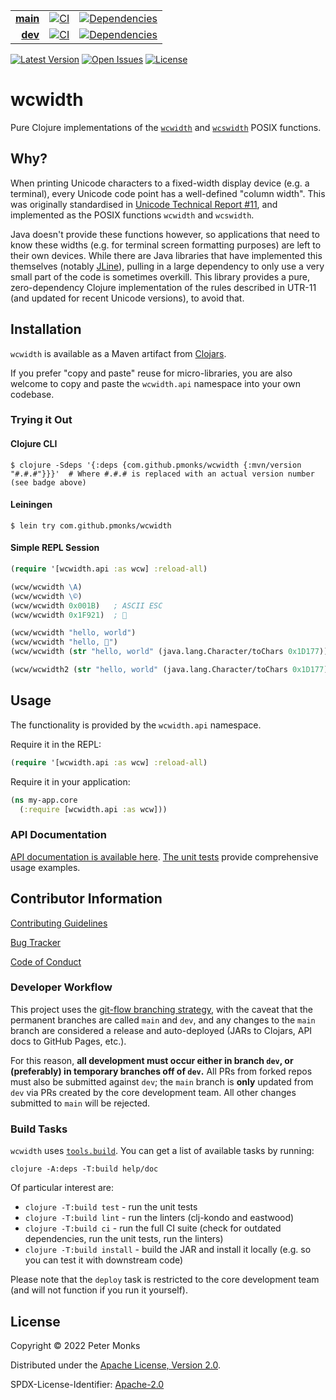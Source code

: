| | | |
|---:|:---:|:---:|
| [**main**](https://github.com/pmonks/wcwidth/tree/main) | [![CI](https://github.com/pmonks/wcwidth/workflows/CI/badge.svg?branch=main)](https://github.com/pmonks/wcwidth/actions?query=workflow%3ACI+branch%3Amain) | [![Dependencies](https://github.com/pmonks/wcwidth/workflows/dependencies/badge.svg?branch=main)](https://github.com/pmonks/wcwidth/actions?query=workflow%3Adependencies+branch%3Amain) |
| [**dev**](https://github.com/pmonks/wcwidth/tree/dev) | [![CI](https://github.com/pmonks/wcwidth/workflows/CI/badge.svg?branch=dev)](https://github.com/pmonks/wcwidth/actions?query=workflow%3ACI+branch%3Adev) | [![Dependencies](https://github.com/pmonks/wcwidth/workflows/dependencies/badge.svg?branch=dev)](https://github.com/pmonks/wcwidth/actions?query=workflow%3Adependencies+branch%3Adev) |

[![Latest Version](https://img.shields.io/clojars/v/com.github.pmonks/wcwidth)](https://clojars.org/com.github.pmonks/wcwidth/) [![Open Issues](https://img.shields.io/github/issues/pmonks/wcwidth.svg)](https://github.com/pmonks/wcwidth/issues) [![License](https://img.shields.io/github/license/pmonks/wcwidth.svg)](https://github.com/pmonks/wcwidth/blob/main/LICENSE)

# wcwidth

Pure Clojure implementations of the [`wcwidth`](https://man7.org/linux/man-pages/man3/wcwidth.3.html) and [`wcswidth`](https://man7.org/linux/man-pages/man3/wcswidth.3.html) POSIX functions.

## Why?

When printing Unicode characters to a fixed-width display device (e.g. a terminal), every Unicode code point has a well-defined "column width".  This was originally standardised in [Unicode Technical Report #11](https://unicode.org/reports/tr11-5/), and implemented as the POSIX functions `wcwidth` and `wcswidth`.

Java doesn't provide these functions however, so applications that need to know these widths (e.g. for terminal screen formatting purposes) are left to their own devices.  While there are Java libraries that have implemented this themselves (notably [JLine](https://github.com/jline/jline3/blob/master/terminal/src/main/java/org/jline/utils/WCWidth.java)), pulling in a large dependency to only use a very small part of the code is sometimes overkill.   This library provides a pure, zero-dependency Clojure implementation of the rules described in UTR-11 (and updated for recent Unicode versions), to avoid that.

## Installation

`wcwidth` is available as a Maven artifact from [Clojars](https://clojars.org/com.github.pmonks/wcwidth).

If you prefer "copy and paste" reuse for micro-libraries, you are also welcome to copy and paste the `wcwidth.api` namespace into your own codebase.

### Trying it Out

#### Clojure CLI

```shell
$ clojure -Sdeps '{:deps {com.github.pmonks/wcwidth {:mvn/version "#.#.#"}}}'  # Where #.#.# is replaced with an actual version number (see badge above)
```

#### Leiningen

```shell
$ lein try com.github.pmonks/wcwidth
```

#### Simple REPL Session

```clojure
(require '[wcwidth.api :as wcw] :reload-all)

(wcw/wcwidth \A)
(wcw/wcwidth \©)
(wcw/wcwidth 0x001B)   ; ASCII ESC
(wcw/wcwidth 0x1F921)  ; 🤡

(wcw/wcwidth "hello, world")
(wcw/wcwidth "hello, 🤡")
(wcw/wcwidth (str "hello, world" (java.lang.Character/toChars 0x1D177)))   ; combining char

(wcw/wcwidth2 (str "hello, world" (java.lang.Character/toChars 0x1D177)))   ; combining char
```

## Usage

The functionality is provided by the `wcwidth.api` namespace.

Require it in the REPL:

```clojure
(require '[wcwidth.api :as wcw] :reload-all)
```

Require it in your application:

```clojure
(ns my-app.core
  (:require [wcwidth.api :as wcw]))
```

### API Documentation

[API documentation is available here](https://pmonks.github.io/wcwidth/).  [The unit tests](https://github.com/pmonks/wcwidth/blob/main/test/wcwidth/api_test.clj) provide comprehensive usage examples.

## Contributor Information

[Contributing Guidelines](https://github.com/pmonks/wcwidth/blob/main/.github/CONTRIBUTING.md)

[Bug Tracker](https://github.com/pmonks/wcwidth/issues)

[Code of Conduct](https://github.com/pmonks/wcwidth/blob/main/.github/CODE_OF_CONDUCT.md)

### Developer Workflow

This project uses the [git-flow branching strategy](https://nvie.com/posts/a-successful-git-branching-model/), with the caveat that the permanent branches are called `main` and `dev`, and any changes to the `main` branch are considered a release and auto-deployed (JARs to Clojars, API docs to GitHub Pages, etc.).

For this reason, **all development must occur either in branch `dev`, or (preferably) in temporary branches off of `dev`.**  All PRs from forked repos must also be submitted against `dev`; the `main` branch is **only** updated from `dev` via PRs created by the core development team.  All other changes submitted to `main` will be rejected.

### Build Tasks

`wcwidth` uses [`tools.build`](https://clojure.org/guides/tools_build). You can get a list of available tasks by running:

```
clojure -A:deps -T:build help/doc
```

Of particular interest are:

* `clojure -T:build test` - run the unit tests
* `clojure -T:build lint` - run the linters (clj-kondo and eastwood)
* `clojure -T:build ci` - run the full CI suite (check for outdated dependencies, run the unit tests, run the linters)
* `clojure -T:build install` - build the JAR and install it locally (e.g. so you can test it with downstream code)

Please note that the `deploy` task is restricted to the core development team (and will not function if you run it yourself).

## License

Copyright © 2022 Peter Monks

Distributed under the [Apache License, Version 2.0](http://www.apache.org/licenses/LICENSE-2.0).

SPDX-License-Identifier: [Apache-2.0](https://spdx.org/licenses/Apache-2.0)
